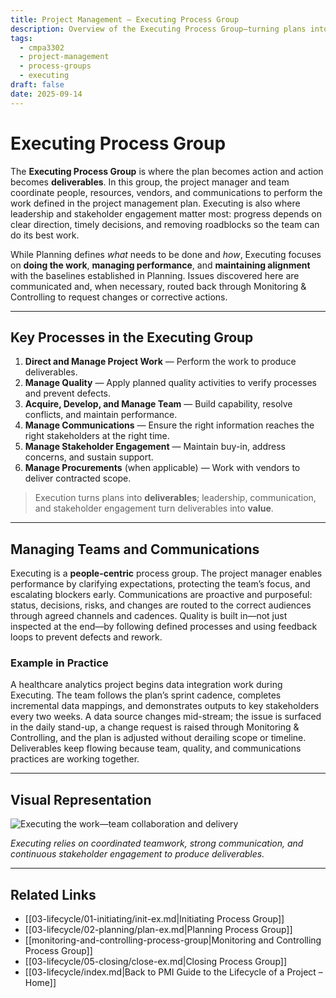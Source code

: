 ```yaml
---
title: Project Management – Executing Process Group
description: Overview of the Executing Process Group—turning plans into deliverables through team enablement, communication, quality, and stakeholder engagement.
tags:
  - cmpa3302
  - project-management
  - process-groups
  - executing
draft: false
date: 2025-09-14
---
```


# Executing Process Group

The **Executing Process Group** is where the plan becomes action and action becomes **deliverables**. In this group, the project manager and team coordinate people, resources, vendors, and communications to perform the work defined in the project management plan. Executing is also where leadership and stakeholder engagement matter most: progress depends on clear direction, timely decisions, and removing roadblocks so the team can do its best work.  

While Planning defines *what* needs to be done and *how*, Executing focuses on **doing the work**, **managing performance**, and **maintaining alignment** with the baselines established in Planning. Issues discovered here are communicated and, when necessary, routed back through Monitoring & Controlling to request changes or corrective actions.

---

## Key Processes in the Executing Group

1. **Direct and Manage Project Work** — Perform the work to produce deliverables.  
2. **Manage Quality** — Apply planned quality activities to verify processes and prevent defects.  
3. **Acquire, Develop, and Manage Team** — Build capability, resolve conflicts, and maintain performance.  
4. **Manage Communications** — Ensure the right information reaches the right stakeholders at the right time.  
5. **Manage Stakeholder Engagement** — Maintain buy-in, address concerns, and sustain support.  
6. **Manage Procurements** (when applicable) — Work with vendors to deliver contracted scope.  

> Execution turns plans into **deliverables**; leadership, communication, and stakeholder engagement turn deliverables into **value**.

---

## Managing Teams and Communications

Executing is a **people-centric** process group. The project manager enables performance by clarifying expectations, protecting the team’s focus, and escalating blockers early. Communications are proactive and purposeful: status, decisions, risks, and changes are routed to the correct audiences through agreed channels and cadences. Quality is built in—not just inspected at the end—by following defined processes and using feedback loops to prevent defects and rework.

### Example in Practice

A healthcare analytics project begins data integration work during Executing. The team follows the plan’s sprint cadence, completes incremental data mappings, and demonstrates outputs to key stakeholders every two weeks. A data source changes mid-stream; the issue is surfaced in the daily stand-up, a change request is raised through Monitoring & Controlling, and the plan is adjusted without derailing scope or timeline. Deliverables keep flowing because team, quality, and communications practices are working together.

---

## Visual Representation

![Executing the work—team collaboration and delivery](images/exec.jpg)

*Executing relies on coordinated teamwork, strong communication, and continuous stakeholder engagement to produce deliverables.*

---

## Related Links

- [[03-lifecycle/01-initiating/init-ex.md|Initiating Process Group]]  
- [[03-lifecycle/02-planning/plan-ex.md|Planning Process Group]]  
- [[monitoring-and-controlling-process-group|Monitoring and Controlling Process Group]]  
- [[03-lifecycle/05-closing/close-ex.md|Closing Process Group]]  
- [[03-lifecycle/index.md|Back to PMI Guide to the Lifecycle of a Project – Home]]
